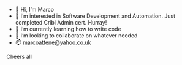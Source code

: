 - 👋 Hi, I’m Marco
- 👀 I’m interested in Software Development and Automation. Just completed Cribl Admin cert. Hurray!
- 🌱 I’m currently learning how to write code
- 💞️ I’m looking to collaborate on whatever needed
- 📫 marcoattene@yahoo.co.uk 

Cheers all
<!---
Attenem/Attenem is a ✨ special ✨ repository because its `README.md` (this file) appears on your GitHub profile.
You can click the Preview link to take a look at your changes.
--->
